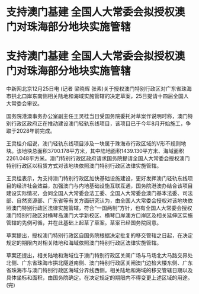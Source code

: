 # 支持澳门基建 全国人大常委会拟授权澳门对珠海部分地块实施管辖

# 支持澳门基建 全国人大常委会拟授权澳门对珠海部分地块实施管辖

中新网北京12月25日电 (记者 梁晓辉
张素)关于授权澳门特别行政区对广东省珠海市拱北口岸东南侧相关陆地和海域实施管辖的决定草案，25日提请十四届全国人大常委会审议。

国务院港澳事务办公室副主任王灵桂当日受国务院委托对草案作说明时称，澳门特别行政区政府正在推动建设澳门轻轨东线项目，该项目已于今年8月开始施工，争取于2028年前完成。

王灵桂介绍说，澳门轻轨东线项目涉及一块属于珠海市行政区域的V形不规则地块。该地块总面积3700.178平方米，其中陆地面积1439.130平方米、海域面积2261.048平方米。澳门特别行政区政府请求国务院提请全国人大常委会授权澳门特别行政区以租赁方式对该地块依照澳门特别行政区法律实施管辖。

王灵桂表示，为支持澳门特别行政区加快基础设施建设，更好发挥澳门轻轨东线项目的经济社会效益，加强澳门与内地基础设施互联互通，国务院港澳办结合该项目建设实际情况，会同全国人大常委会法工委、全国人大常委会澳门基本法委、司法部、自然资源部、广东省等有关方面研究认为，由全国人大常委会授权对该地块依照澳门特别行政区法律实施管辖，符合“一国两制”方针，也有全国人大常委会授权澳门特别行政区对横琴岛澳门大学新校区、横琴口岸澳方口岸区及相关延伸区实施管辖的先例可循，并在此基础上起草了草案。草案已经国务院同意。

草案提出，授权澳门特别行政区自国务院根据决定批复的移交管辖之日起，在决定规定的期限内对相关陆地和海域依照澳门特别行政区法律实施管辖。

草案还提出，相关陆地和海域位于澳门特别行政区关闸广场与马场北大马路交界处北侧、广东省珠海市拱北隧道南侧、澳门特别行政区关闸澳门边检大楼东侧、广东省珠海市与澳门特别行政区海域分界线西侧。相关陆地和海域的移交管辖日期以及具体坐标和面积，由国务院确定。在决定规定的期限内不得变更上述区域的用途。(完)

